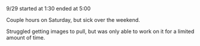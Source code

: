 9/29 started at 1:30
ended at 5:00

Couple hours on Saturday, but sick over the weekend.

Struggled getting images to pull, but was only able to work on it for a limited amount of time.
